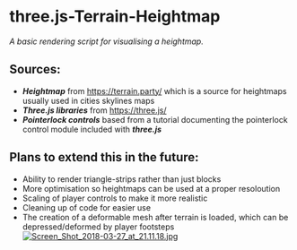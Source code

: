 # three.js-Terrain-Heightmap
*A basic rendering script for visualising a heightmap.*
## Sources:
* ***Heightmap*** from https://terrain.party/ which is a source for heightmaps usually used in cities skylines maps
* ***Three.js libraries*** from https://three.js/
* ***Pointerlock controls*** based from a tutorial documenting the pointerlock control module included with ***three.js***

## Plans to extend this in the future:
* Ability to render triangle-strips rather than just blocks
* More optimisation so heightmaps can be used at a proper resoloution
* Scaling of player controls to make it more realistic
* Cleaning up of code for easier use
* The creation of a deformable mesh after terrain is loaded, which can be depressed/deformed by player footsteps
[![Screen_Shot_2018-03-27_at_21.11.18.jpg](https://s18.postimg.org/ajiqbe4sp/Screen_Shot_2018-03-27_at_21.11.18.jpg)](https://postimg.org/image/ajiqbe4sl/)
